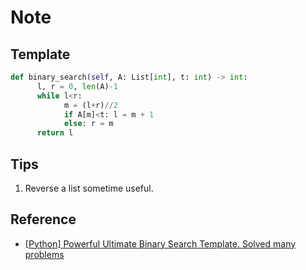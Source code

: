 # Note

## Template

``` py
def binary_search(self, A: List[int], t: int) -> int:
      l, r = 0, len(A)-1
      while l<r:
            m = (l+r)//2
            if A[m]<t: l = m + 1
            else: r = m
      return l
```

## Tips

1. Reverse a list sometime useful.

## Reference

- [[Python] Powerful Ultimate Binary Search Template. Solved many problems](https://leetcode.com/discuss/study-guide/786126/python-powerful-ultimate-binary-search-template-solved-many-problems)
